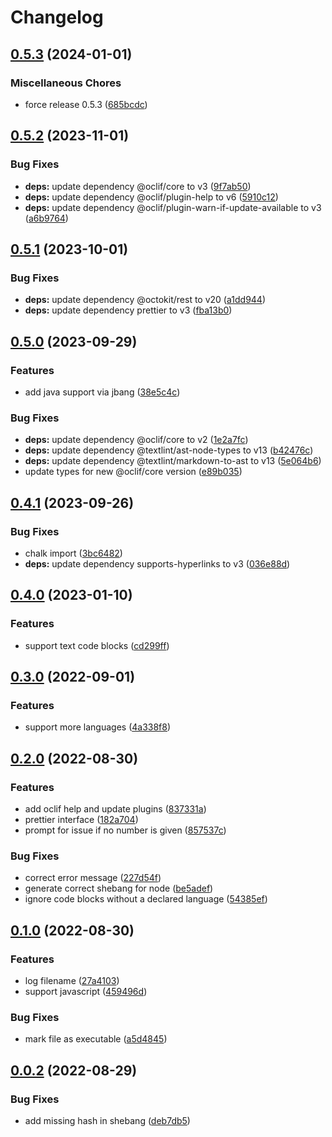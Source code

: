 # Changelog

## [0.5.3](https://github.com/Mause/repro/compare/v0.5.2...v0.5.3) (2024-01-01)


### Miscellaneous Chores

* force release 0.5.3 ([685bcdc](https://github.com/Mause/repro/commit/685bcdcd8b9a4075506d82ea69a81adbcc552be0))

## [0.5.2](https://github.com/Mause/repro/compare/v0.5.1...v0.5.2) (2023-11-01)


### Bug Fixes

* **deps:** update dependency @oclif/core to v3 ([9f7ab50](https://github.com/Mause/repro/commit/9f7ab5040db328e7afa826c340a85e73b2a68a39))
* **deps:** update dependency @oclif/plugin-help to v6 ([5910c12](https://github.com/Mause/repro/commit/5910c12867ecf5394db8b3d2f08583ce28da1947))
* **deps:** update dependency @oclif/plugin-warn-if-update-available to v3 ([a6b9764](https://github.com/Mause/repro/commit/a6b9764f6c08839c6f36b9a2cde8c9d35ebe4f89))

## [0.5.1](https://github.com/Mause/repro/compare/v0.5.0...v0.5.1) (2023-10-01)


### Bug Fixes

* **deps:** update dependency @octokit/rest to v20 ([a1dd944](https://github.com/Mause/repro/commit/a1dd94480ad2a035622a9e329846ecd9ed983a76))
* **deps:** update dependency prettier to v3 ([fba13b0](https://github.com/Mause/repro/commit/fba13b085c273d5aa8066370f4db005297803e09))

## [0.5.0](https://github.com/Mause/repro/compare/v0.4.1...v0.5.0) (2023-09-29)


### Features

* add java support via jbang ([38e5c4c](https://github.com/Mause/repro/commit/38e5c4cd0f46523bf1cae0818ee5545a8a14207e))


### Bug Fixes

* **deps:** update dependency @oclif/core to v2 ([1e2a7fc](https://github.com/Mause/repro/commit/1e2a7fc0d56f34950382f338a443cfc98c592f26))
* **deps:** update dependency @textlint/ast-node-types to v13 ([b42476c](https://github.com/Mause/repro/commit/b42476c2ce3e7300634b1d093b97cbb05f39dae7))
* **deps:** update dependency @textlint/markdown-to-ast to v13 ([5e064b6](https://github.com/Mause/repro/commit/5e064b6bcf57df0b43c37d5e9408216eefc9b745))
* update types for new @oclif/core version ([e89b035](https://github.com/Mause/repro/commit/e89b03549e2b26bf3a3901945889c357117d69e2))

## [0.4.1](https://github.com/Mause/repro/compare/v0.4.0...v0.4.1) (2023-09-26)


### Bug Fixes

* chalk import ([3bc6482](https://github.com/Mause/repro/commit/3bc6482312475c538ab16675aabe14d8e80a08e8))
* **deps:** update dependency supports-hyperlinks to v3 ([036e88d](https://github.com/Mause/repro/commit/036e88d6aecebecf58cdd4ce565b52caad7630a8))

## [0.4.0](https://github.com/Mause/repro/compare/v0.3.0...v0.4.0) (2023-01-10)


### Features

* support text code blocks ([cd299ff](https://github.com/Mause/repro/commit/cd299ff2213baf1651384414fe001b79316abfd9))

## [0.3.0](https://github.com/Mause/repro/compare/v0.2.0...v0.3.0) (2022-09-01)


### Features

* support more languages ([4a338f8](https://github.com/Mause/repro/commit/4a338f8869ba6c0ecb05d4379df160594c56ae18))

## [0.2.0](https://github.com/Mause/repro/compare/v0.1.0...v0.2.0) (2022-08-30)


### Features

* add oclif help and update plugins ([837331a](https://github.com/Mause/repro/commit/837331ab61bbd97c41053095750838208c9f9359))
* prettier interface ([182a704](https://github.com/Mause/repro/commit/182a704e283a365875db145dc5a24bf636713867))
* prompt for issue if no number is given ([857537c](https://github.com/Mause/repro/commit/857537cf9d2c0d41674ae792ebfcd52ce8237ffb))


### Bug Fixes

* correct error message ([227d54f](https://github.com/Mause/repro/commit/227d54f3f5667957c2565a4bf13391120d28eb10))
* generate correct shebang for node ([be5adef](https://github.com/Mause/repro/commit/be5adef361ce95966dacc0ba241240ee35b7e2e4))
* ignore code blocks without a declared language ([54385ef](https://github.com/Mause/repro/commit/54385efde9f6ab883f55e1131fc435f33341eb50))

## [0.1.0](https://github.com/Mause/repro/compare/v0.0.2...v0.1.0) (2022-08-30)


### Features

* log filename ([27a4103](https://github.com/Mause/repro/commit/27a4103c57404bb60924bd6f329821568d749cbc))
* support javascript ([459496d](https://github.com/Mause/repro/commit/459496dca77f7e3b6b74a124eaeebb683b160f77))


### Bug Fixes

* mark file as executable ([a5d4845](https://github.com/Mause/repro/commit/a5d4845761a0f94fe2820d0980d0df817eb45c1e))

## [0.0.2](https://github.com/Mause/repro/compare/v0.0.1...v0.0.2) (2022-08-29)


### Bug Fixes

* add missing hash in shebang ([deb7db5](https://github.com/Mause/repro/commit/deb7db51d1a93ca6cecdc285fcf6596f6164dc27))
